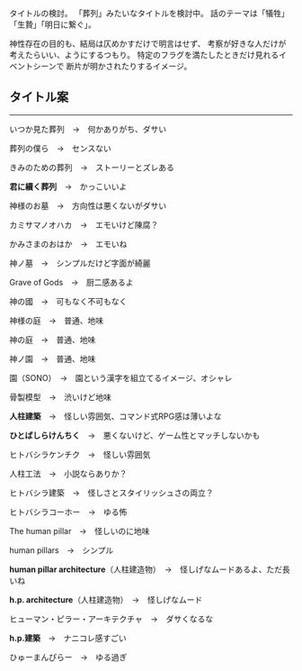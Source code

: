 タイトルの検討。
「葬列」みたいなタイトルを検討中。
話のテーマは「犠牲」「生贄」「明日に繋ぐ」。

神性存在の目的も、結局は仄めかすだけで明言はせず、
考察が好きな人だけが考えたらいい、ようにするつもり。
特定のフラグを満たしたときだけ見れるイベントシーンで
断片が明かされたりするイメージ。

## タイトル案
---

いつか見た葬列　→　何かありがち、ダサい

葬列の僕ら　→　センスない

きみのための葬列　→　ストーリーとズレある

**君に續く葬列**　→　かっこいいよ


神様のお墓　→　方向性は悪くないがダサい

カミサマノオハカ　→　エモいけど陳腐？

かみさまのおはか　→　エモいね

神ノ墓　→　シンプルだけど字面が綺麗

Grave of Gods　→　厨二感あるよ

神の國　→　可もなく不可もなく

神様の庭　→　普通、地味

神の庭　→　普通、地味

神ノ園　→　普通、地味

園（SONO）　→　園という漢字を組立てるイメージ、オシャレ


骨製模型　→　渋いけど地味

**人柱建築**　→　怪しい雰囲気、コマンド式RPG感は薄いよな

**ひとばしらけんちく**　→　悪くないけど、ゲーム性とマッチしないかも

ヒトバシラケンチク　→　怪しい雰囲気

人柱工法　→　小説ならありか？

ヒトバシラ建築　→　怪しさとスタイリッシュさの両立？

ヒトバシラコーホー　→　ゆる怖

The human pillar　→　怪しいのに地味

human pillars　→　シンプル

**human pillar architecture**（人柱建造物）　→　怪しげなムードあるよ、ただ長いね

**h.p. architecture**（人柱建造物）　→　怪しげなムード

ヒューマン・ピラー・アーキテクチャ　→　ダサくなるな

**h.p.建築**　→　ナニコレ感すごい

ひゅーまんぴらー　→　ゆる過ぎ

